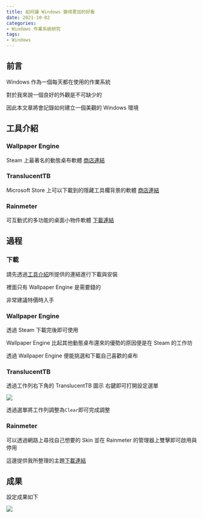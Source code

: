 ```yaml
---
title: 如何讓 Windows 變得更加的好看
date: 2021-10-02
categories:
- Windows 作業系統研究
tags:
- Windows
---
```


## 前言

Windows 作為一個每天都在使用的作業系統

對於我來說一個良好的外觀是不可缺少的

因此本文章將會記錄如何建立一個美觀的 Windows 環境

## 工具介紹

### Wallpaper Engine

Steam 上最著名的動態桌布軟體 [商店連結](https://store.steampowered.com/app/431960/Wallpaper_Engine/)

### TranslucentTB

Microsoft Store 上可以下載到的隱藏工具欄背景的軟體 [商店連結](https://www.microsoft.com/en-us/p/translucenttb/9pf4kz2vn4w9)

### Rainmeter

可互動式的多功能的桌面小物件軟體 [下載連結](https://www.rainmeter.net/)

## 過程

### 下載

請先透過[工具介紹](https://docat0209.github.io/windows/windowsBetterLook.html#工具介紹)所提供的連結進行下載與安裝

裡面只有 Wallpaper Engine 是需要錢的

非常建議特價時入手

### Wallpaper Engine

透過 Steam 下載完後即可使用

Wallpaper Engine 比起其他動態桌布還來的優勢的原因便是在 Steam 的工作坊

透過 Wallpaper Engine 便能挑選和下載自己喜歡的桌布

### TranslucentTB

透過工作列右下角的 TranslucentTB 圖示 右鍵即可打開設定選單

![](https://i.imgur.com/MW3CFVQ.png)

透過選單將工作列調整為`Clear`即可完成調整


### Rainmeter

可以透過網路上尋找自己想要的 Skin 並在 Rainmeter 的管理器上雙擊即可啟用與停用

這邊提供我所整理的主題[下載連結](https://cdn.discordapp.com/attachments/638035285082505217/893831973657772042/BetterWindows_.rmskin)

## 成果

設定成果如下

![](https://i.imgur.com/mynINYR.jpg)
